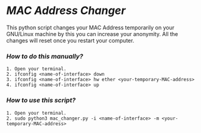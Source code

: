 # _MAC Address Changer_

This python script changes your MAC Address temporarily on your GNU/Linux machine by this you can increase your anonymity.
All the changes will reset once you restart your computer.

### _How to do this manually?_
```
1. Open your terminal.
2. ifconfig <name-of-interface> down
3. ifconfig <name-of-interface> hw ether <your-temporary-MAC-address>
4. ifconfig <name-of-interface> up
```


### _How to use this script?_
```
1. Open your terminal.
2. sudo python3 mac_changer.py -i <name-of-interface> -m <your-temporary-MAC-address>
```
